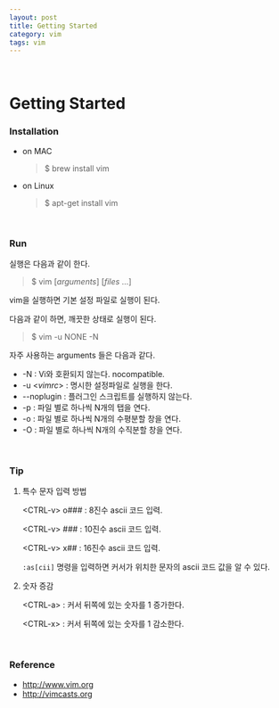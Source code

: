 ```yaml
---
layout: post
title: Getting Started
category: vim
tags: vim
---
```


&nbsp;

# Getting Started

### Installation

- on MAC

  > $ brew install vim

- on Linux

  > $ apt-get install vim

&nbsp;

### Run

실행은 다음과 같이 한다.

> $ vim [*arguments*] \[*files* ...]

vim을 실행하면 기본 설정 파일로 실행이 된다.

다음과 같이 하면, 깨끗한 상태로 실행이 된다.

> $ vim -u NONE -N



자주 사용하는 arguments 들은 다음과 같다.

- -N : Vi와 호환되지 않는다. nocompatible.
- -u \<*vimrc*> : 명시한 설정파일로 실행을 한다.
- --noplugin : 플러그인 스크립트를 실행하지 않는다.
- -p : 파일 별로 하나씩 N개의 탭을 연다. 
- -o : 파일 별로 하나씩 N개의 수평분할 창을 연다.
- -O : 파일 별로 하나씩 N개의 수직분할 창을 연다.

&nbsp;

### Tip

1. 특수 문자 입력 방법

   \<CTRL-v> o### : 8진수 ascii 코드 입력.

   \<CTRL-v> ### : 10진수 ascii 코드 입력.

   \<CTRL-v> x## : 16진수 ascii 코드 입력.

   `:as[cii]` 명령을 입력하면 커서가 위치한 문자의 ascii 코드 값을 알 수 있다.

2. 숫자 증감

   \<CTRL-a> : 커서 뒤쪽에 있는 숫자를 1 증가한다.

   \<CTRL-x> : 커서 뒤쪽에 있는 숫자를 1 감소한다.

&nbsp;

### Reference

- http://www.vim.org
- http://vimcasts.org


